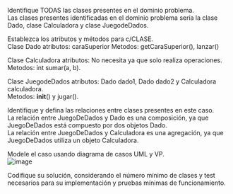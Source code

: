 Identifique TODAS las clases presentes en el dominio problema.  
Las clases presentes identificadas en el dominio problema sería la clase Dado, clase Calculadora y clase JuegodeDados.  

Establezca los atributos y métodos para c/CLASE.  
Clase Dado atributos: caraSuperior 
Metodos: getCaraSuperior(), lanzar()  

Clase Calculadora atributos: No necesita ya que solo realiza operaciones.  
Metodos: int sumar(a, b).  

Clase JuegodeDados atributos: Dado dado1, Dado dado2 y Calculadora calculadora.  
Metodos: __init__() y jugar().  

Identifique y defina las relaciones entre clases presentes en este caso.  
La relación entre JuegoDeDados y Dado es una composición, ya que JuegoDeDados está compuesto por dos objetos Dado.  
La relación entre JuegoDeDados y Calculadora es una agregación, ya que JuegoDeDados utiliza un objeto Calculadora.  

Modele el caso usando diagrama de casos UML y VP.  
![image](https://github.com/carljav4/Juego-de-Dados/assets/163133151/82ed0b02-e79c-40a5-9fc6-973c69847f18)  

Codifique su solución, considerando el número mínimo de clases y test necesarios para su implementación y pruebas mínimas de funcionamiento.  



